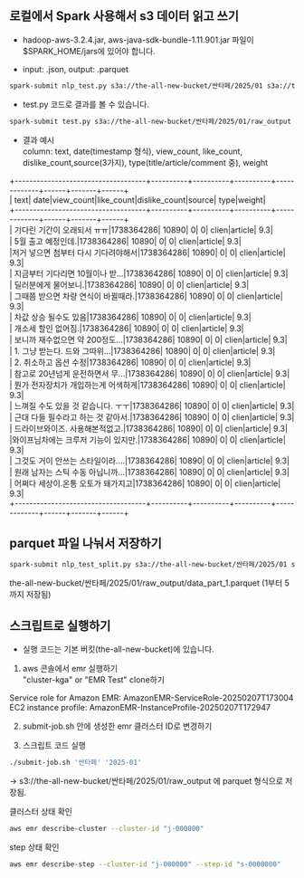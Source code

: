 ## 로컬에서 Spark 사용해서 s3 데이터 읽고 쓰기 
- hadoop-aws-3.2.4.jar, aws-java-sdk-bundle-1.11.901.jar 파일이 $SPARK_HOME/jars에 있어야 합니다.  


- input: .json, output: .parquet   
```bash  
spark-submit nlp_test.py s3a://the-all-new-bucket/싼타페/2025/01 s3a://the-all-new-bucket/싼타페/2025/01/raw_output  
```  

- test.py 코드로 결과를 볼 수 있습니다.  
```bash
spark-submit test.py s3a://the-all-new-bucket/싼타페/2025/01/raw_output    
```  

- 결과 예시  
column: text, date(timestamp 형식), view_count, like_count, dislike_count,source(3가지), type(title/article/comment 중), weight

+------------------------------------+----------+----------+----------+-------------+------+-------+------+  
|                                text|      date|view_count|like_count|dislike_count|source|   type|weight|  
+------------------------------------+----------+----------+----------+-------------+------+-------+------+  
|         기다린 기간이 오래되서 ㅠㅠ|1738364286|     10890|         0|            0| clien|article|   9.3|  
|                  5월 출고 예정인데.|1738364286|     10890|         0|            0| clien|article|   9.3|  
|저거 넣으면 첨부터 다시 기다려야해서|1738364286|     10890|         0|            0| clien|article|   9.3|  
|    지금부터 기다리면 10월이나 받...|1738364286|     10890|         0|            0| clien|article|   9.3|  
|                딜러분에게 물어보니.|1738364286|     10890|         0|            0| clien|article|   9.3|  
| 그때쯤 받으면 차량 연식이 바뀔때라.|1738364286|     10890|         0|            0| clien|article|   9.3|  
|               차값 상승 될수도 있음|1738364286|     10890|         0|            0| clien|article|   9.3|  
|                 개소세 할인 없어짐.|1738364286|     10890|         0|            0| clien|article|   9.3|  
|     보니까 재수없으면 약 200정도...|1738364286|     10890|         0|            0| clien|article|   9.3|  
|      1. 그냥 받는다. 드와 그따위...|1738364286|     10890|         0|            0| clien|article|   9.3|  
|               2. 취소하고 옵션 수정|1738364286|     10890|         0|            0| clien|article|   9.3|  
|    참고로 20년넘게 운전하면서 무...|1738364286|     10890|         0|            0| clien|article|   9.3|  
| 뭔가 전자장치가 개입하는게 어색하게|1738364286|     10890|         0|            0| clien|article|   9.3|  
|  느껴질 수도 있을 것 같습니다. ㅜㅜ|1738364286|     10890|         0|            0| clien|article|   9.3|  
|  근대 다들 필수라고 하는 것 같아서.|1738364286|     10890|         0|            0| clien|article|   9.3|  
|     드라이브와이즈. 사용해본적없고.|1738364286|     10890|         0|            0| clien|article|   9.3|  
|와이프님차에는 크루저 기능이 있지만.|1738364286|     10890|         0|            0| clien|article|   9.3|  
|   그것도 거이 안쓰는 스타일이라....|1738364286|     10890|         0|            0| clien|article|   9.3|  
|   원래 남자는 스틱 수동 아닙니까...|1738364286|     10890|         0|            0| clien|article|   9.3|  
|  어쩌다 세상이.온통 오토가 돼가지고|1738364286|     10890|         0|            0| clien|article|   9.3|  
+------------------------------------+----------+----------+----------+-------------+------+-------+------+  


## parquet 파일 나눠서 저장하기  
```bash  
spark-submit nlp_test_split.py s3a://the-all-new-bucket/싼타페/2025/01 s3a://the-all-new-bucket/싼타페/2025/01/raw_output  
```  
the-all-new-bucket/싼타페/2025/01/raw_output/data_part_1.parquet (1부터 5까지 저장됨)  


## 스크립트로 실행하기
- 실행 코드는 기본 버킷(the-all-new-bucket)에 있습니다.  

1. aws 콘솔에서 emr 실행하기  
"cluster-kga" or "EMR Test" clone하기   

Service role for Amazon EMR: AmazonEMR-ServiceRole-20250207T173004   
EC2 instance profile: AmazonEMR-InstanceProfile-20250207T172947  

2. submit-job.sh 안에 생성한 emr 클러스터 ID로 변경하기  

3. 스크립트 코드 실행
```bash  
./submit-job.sh '싼타페' '2025-01'  
```
-> s3://the-all-new-bucket/싼타페/2025/01/raw_output 에 parquet 형식으로 저장됨.  

클러스터 상태 확인  
```bash  
aws emr describe-cluster --cluster-id "j-000000"   
```   
 
step 상태 확인  
```bash  
aws emr describe-step --cluster-id "j-000000" --step-id "s-0000000"  
```   
